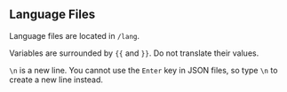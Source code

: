 ## Language Files
Language files are located in `/lang`.

Variables are surrounded by `{{` and `}}`. Do not translate their values.

`\n` is a new line. You cannot use the `Enter` key in JSON files, so type `\n` to create a new line instead.
